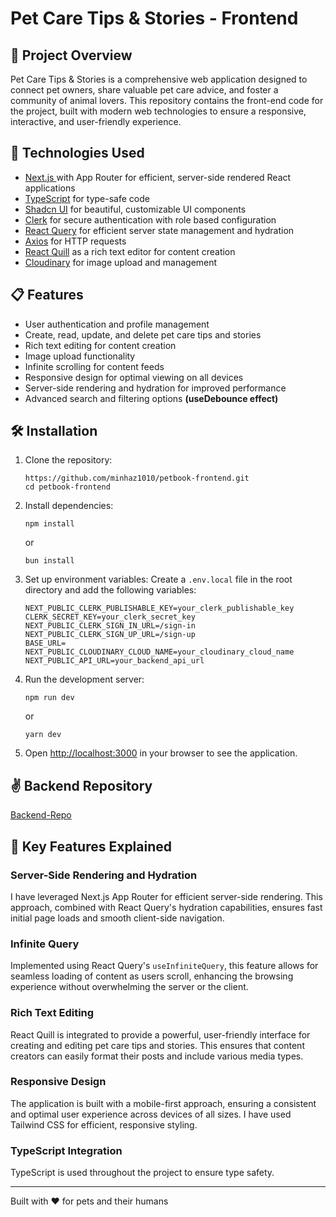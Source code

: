 # Pet Care Tips & Stories - Frontend

## 🐾 Project Overview

Pet Care Tips & Stories is a comprehensive web application designed to connect pet owners, share valuable pet care advice, and foster a community of animal lovers. This repository contains the front-end code for the project, built with modern web technologies to ensure a responsive, interactive, and user-friendly experience.

## 🚀 Technologies Used

- [Next.js ](https://nextjs.org/) with App Router for efficient, server-side rendered React applications
- [TypeScript](https://www.typescriptlang.org/) for type-safe code
- [Shadcn UI](https://ui.shadcn.com/) for beautiful, customizable UI components
- [Clerk](https://clerk.dev/) for secure authentication with role based configuration
- [React Query](https://react-query.tanstack.com/) for efficient server state management and hydration
- [Axios](https://axios-http.com/) for HTTP requests
- [React Quill](https://github.com/zenoamaro/react-quill) as a rich text editor for content creation
- [Cloudinary](https://cloudinary.com/) for image upload and management

## 📋 Features

- User authentication and profile management
- Create, read, update, and delete pet care tips and stories
- Rich text editing for content creation
- Image upload functionality
- Infinite scrolling for content feeds
- Responsive design for optimal viewing on all devices
- Server-side rendering and hydration for improved performance
- Advanced search and filtering options
**(useDebounce effect)**

## 🛠 Installation

1. Clone the repository:
   ```
   https://github.com/minhaz1010/petbook-frontend.git
   cd petbook-frontend
   ```

2. Install dependencies:
   ```
   npm install
   ```
   or
   ```
   bun install

   ```

3. Set up environment variables:
   Create a `.env.local` file in the root directory and add the following variables:
   ```
   NEXT_PUBLIC_CLERK_PUBLISHABLE_KEY=your_clerk_publishable_key
   CLERK_SECRET_KEY=your_clerk_secret_key
   NEXT_PUBLIC_CLERK_SIGN_IN_URL=/sign-in
   NEXT_PUBLIC_CLERK_SIGN_UP_URL=/sign-up
   BASE_URL= 
   NEXT_PUBLIC_CLOUDINARY_CLOUD_NAME=your_cloudinary_cloud_name
   NEXT_PUBLIC_API_URL=your_backend_api_url
   ```

4. Run the development server:
   ```
   npm run dev
   ```
   or
   ```
   yarn dev
   ```

5. Open [http://localhost:3000](http://localhost:3000) in your browser to see the application.

## ✌️ Backend Repository
[Backend-Repo](https://github.com/minhaz1010/Pet-Social-Backend)

## 🌟 Key Features Explained

### Server-Side Rendering and Hydration

I have leveraged Next.js  App Router for efficient server-side rendering. This approach, combined with React Query's hydration capabilities, ensures fast initial page loads and smooth client-side navigation.

### Infinite Query

Implemented using React Query's `useInfiniteQuery`, this feature allows for seamless loading of content as users scroll, enhancing the browsing experience without overwhelming the server or the client.

### Rich Text Editing

React Quill is integrated to provide a powerful, user-friendly interface for creating and editing pet care tips and stories. This ensures that content creators can easily format their posts and include various media types.

### Responsive Design

The application is built with a mobile-first approach, ensuring a consistent and optimal user experience across devices of all sizes. I have used Tailwind CSS for efficient, responsive styling.

### TypeScript Integration

TypeScript is used throughout the project to ensure type safety.




---

Built with ❤️ for pets and their humans
